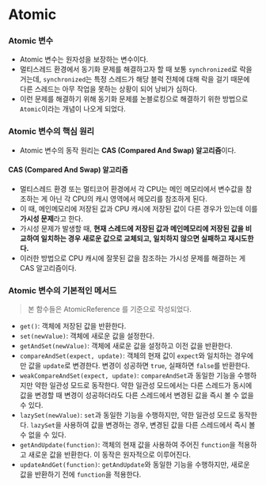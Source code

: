 # Atomic
### Atomic 변수
* Atomic 변수는 원자성을 보장하는 변수이다.
* 멀티스레드 환경에서 동기화 문제를 해결하고자 할 때 보통 `synchronized`로 락을 거는데, `synchronized`는 특정 스레드가 해당 블럭 전체에 대해 락을 걸기 때문에 다른 스레드는 아무 작업을 못하는 상황이 되어 낭비가 심하다.
* 이런 문제를 해결하기 위해 동기화 문제를 논블로킹으로 해결하기 위한 방법으로 `Atomic`이라는 개념이 나오게 되었다.

### Atomic 변수의 핵심 원리
* Atomic 변수의 동작 원리는 **CAS (Compared And Swap) 알고리즘**이다.

#### CAS (Compared And Swap) 알고리즘
* 멀티스레드 환경 또는 멀티코어 환경에서 각 CPU는 메인 메모리에서 변수값을 참조하는 게 아닌 각 CPU의 캐시 영역에서 메모리를 참조하게 된다.
* 이 때, 메인메모리에 저장된 값과 CPU 캐시에 저장된 값이 다른 경우가 있는데 이를 **가시성 문제**라고 한다.
* 가시성 문제가 발생할 때, **현재 스레드에 저장된 값과 메인메모리에 저장된 값을 비교하여 일치하는 경우 새로운 값으로 교체되고, 일치하지 않으면 실패하고 재시도한다.**
* 이러한 방법으로 CPU 캐시에 잘못된 값을 참조하는 가시성 문제를 해결하는 게 CAS 알고리즘이다.

### Atomic 변수의 기본적인 메서드
> 본 함수들은 AtomicReference 를 기준으로 작성되었다.

* `get()`: 객체에 저장된 값을 반환한다.
* `set(newValue)`: 객체에 새로운 값을 설정한다.
* `getAndSet(newValue)`: 객체에 새로운 값을 설정하고 이전 값을 반환한다.
* `compareAndSet(expect, update)`: 객체의 현재 값이 `expect`와 일치하는 경우에만 값을 `update`로 변경한다. 변경이 성공하면 `true`, 실패하면 `false`를 반환한다.
* `weakCompareAndSet(expect, update)`: `compareAndSet`과 동일한 기능을 수행하지만 약한 일관성 모드로 동작한다. 약한 일관성 모드에서는 다른 스레드가 동시에 값을 변경할 때 변경이 성공하더라도 다른 스레드에서 변경된 값을 즉시 볼 수 없을 수 있다.
* `lazySet(newValue)`: `set`과 동일한 기능을 수행하지만, 약한 일관성 모드로 동작한다. `lazySet`을 사용하여 값을 변경하는 경우, 변경된 값을 다른 스레드에서 즉시 볼 수 없을 수 있다.
* `getAndUpdate(function)`: 객체의 현재 값을 사용하여 주어진 `function`을 적용하고 새로운 값을 반환한다. 이 동작은 원자적으로 이루어진다.
* `updateAndGet(function)`: `getAndUpdate`와 동일한 기능을 수행하지만, 새로운 값을 반환하기 전에 `function`을 적용한다.

